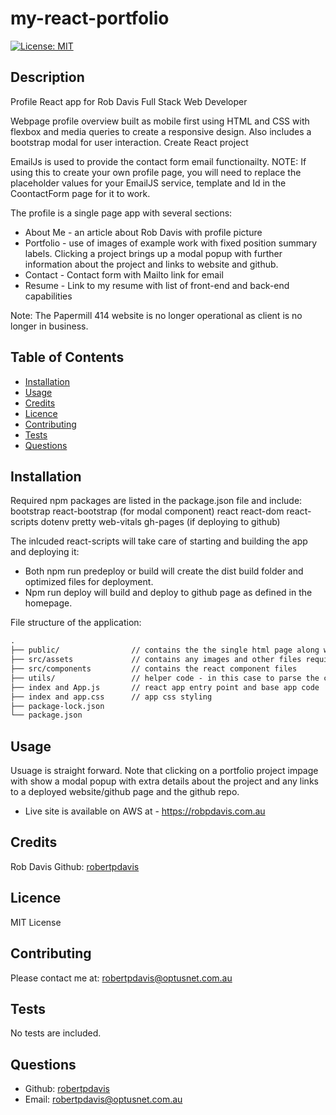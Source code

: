 # my-react-portfolio

[![License: MIT](https://img.shields.io/badge/License-MIT-yellow.svg)](https://opensource.org/licenses/MIT)

## Description
Profile React app for Rob Davis Full Stack Web Developer

Webpage profile overview built as mobile first using HTML and CSS with flexbox and media queries to create a responsive design. Also includes a bootstrap modal for user interaction. Create React project

EmailJs is used to provide the contact form email functionailty. NOTE: If using this to create your own profile page, you will need to replace the placeholder values for your EmailJS service, template and Id in the CoontactForm page for it to work.

The profile is a single page app with several sections:

* About Me - an article about Rob Davis with profile picture
* Portfolio - use of images of example work with fixed position summary labels. Clicking a project brings up a modal popup with further information about the project and links to website and github.
* Contact -  Contact form with Mailto link for email
* Resume - Link to my resume with list of front-end and back-end capabilities

Note: The Papermill 414 website is no longer operational as client is no longer in business.


## Table of Contents
- [Installation](#installation)
- [Usage](#usage)
- [Credits](#credits)
- [Licence](#Licence)
- [Contributing](#contributing)
- [Tests](#tests)
- [Questions](#questions)

## Installation
Required npm packages are listed in the package.json file and include:
bootstrap
react-bootstrap (for modal component)
react
react-dom
react-scripts
dotenv
pretty
web-vitals
gh-pages (if deploying to github)

The inlcuded react-scripts will take care of starting and building the app and deploying it:
* Both npm run predeploy or build will create the dist build folder and optimized files for deployment. 
* Npm run deploy will build and deploy to github page as defined in the homepage.

File structure of the application:
```md
.
├── public/                // contains the the single html page along with the manifest
├── src/assets             // contains any images and other files required for the app
├── src/components         // contains the react component files
├── utils/                 // helper code - in this case to parse the contact form input email
├── index and App.js       // react app entry point and base app code
├── index and app.css      // app css styling
├── package-lock.json      
└── package.json           
```

## Usage
Usuage is straight forward. Note that clicking on a portfolio project impage with show a modal popup with extra details about the project and any links to a deployed website/github page and the github repo.

* Live site is available on AWS at - https://robpdavis.com.au

## Credits
Rob Davis Github: [robertpdavis](https://github.com/robertpdavis)

## Licence
MIT License

## Contributing
Please contact me at: robertpdavis@optusnet.com.au

## Tests
No tests are included.

## Questions
* Github: [robertpdavis](https://github.com/robertpdavis)
* Email: robertpdavis@optusnet.com.au
